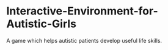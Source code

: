 # Interactive-Environment-for-Autistic-Girls
A game which helps autistic patients develop useful life skills.
